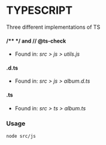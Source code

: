 # TYPESCRIPT
Three different implementations of TS

#### /** */ and // @ts-check
  
- Found in: _src > js > utils.js_

#### .d.ts

- Found in: _src > js > album.d.ts_

#### .ts

- Found in: _src > ts > album.ts_ 


### Usage

```
node src/js
```
